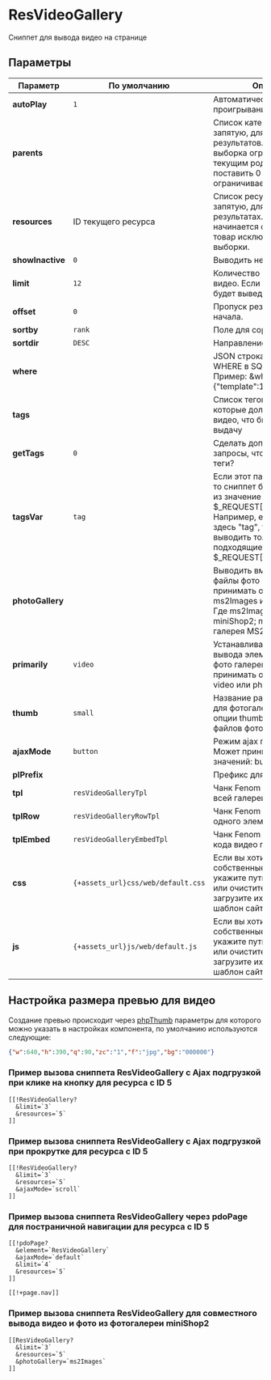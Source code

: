# ResVideoGallery

Сниппет для вывода видео на странице

## Параметры

| Параметр         | По умолчанию                       | Описание                                                                                                                                                                                                             |
| ---------------- | ---------------------------------- | -------------------------------------------------------------------------------------------------------------------------------------------------------------------------------------------------------------------- |
| **autoPlay**     | `1`                                | Автоматически запускать проигрывание видео                                                                                                                                                                           |
| **parents**      |                                    | Список категорий, через запятую, для поиска результатов. По умолчанию выборка ограничена текущим родителем. Если поставить 0 - выборка не ограничивается.                                                            |
| **resources**    | ID текущего ресурса                | Список ресурсов, через запятую, для вывода в результатах. Если id товара начинается с минуса, этот товар исключается из выборки.                                                                                     |
| **showInactive** | `0`                                | Выводить  неактивное видео.                                                                                                                                                                                          |
| **limit**        | `12`                               | Количество выводимого видео. Если указать 0 то будет выведено все видео                                                                                                                                              |
| **offset**       | `0`                                | Пропуск результатов от начала.                                                                                                                                                                                       |
| **sortby**       | `rank`                             | Поле для сортировки                                                                                                                                                                                                  |
| **sortdir**      | `DESC`                             | Направление сортировки                                                                                                                                                                                               |
| **where**        |                                    | JSON строка для условия WHERE в SQL запросе. Пример: &where={"template":15} (без TV)                                                                                                                                 |
| **tags**         |                                    | Список тегов, через запятую, которые должны быть в видео, что бы оно попало в выдачу                                                                                                                                 |
| **getTags**      | `0`                                | Сделать дополнительные запросы, чтобы получить теги?                                                                                                                                                                 |
| **tagsVar**      | `tag`                              | Если этот параметр не пуст, то сниппет будет принимать из значение "tags" в $_REQUEST["указанноеимя"]. Например, если вы укажите здесь "tag", то сниппет будет выводить только файлы, подходящие в $_REQUEST["tag"]. |
| **photoGallery** |                                    | Выводить вместе с видео файлы фото галереи. Может принимать одно из значений: ms2Images или ms2Gallery.   Где ms2Images - галерея miniShop2; ms2Gallery  галерея MS2Gallery                                          |
| **primarily**    | `video`                            | Устанавливает приоритет вывода элементов видео и фото галереи. Может принимать одно из значений: video или photo.                                                                                                    |
| **thumb**        | `small`                            | Название размера превью для фотогалереи. Берется из опции thumbnails источника файлов фотогалереи.                                                                                                                   |
| **ajaxMode**     | `button`                           | Режим ajax пагинации. Может принимать одно из значений: button или scroll.                                                                                                                                           |
| **plPrefix**     |                                    | Префикс для плейсхолдеров.                                                                                                                                                                                           |
| **tpl**          | `resVideoGalleryTpl`               | Чанк Fenom для оформления всей галереи.                                                                                                                                                                              |
| **tplRow**       | `resVideoGalleryRowTpl`            | Чанк Fenom оформления одного элемента галереи.                                                                                                                                                                       |
| **tplEmbed**     | `resVideoGalleryEmbedTpl`          | Чанк Fenom оформления кода видео плеера                                                                                                                                                                              |
| **css**          | `{+assets_url}css/web/default.css` | Если вы хотите использовать собственные стили - укажите путь к ним здесь, или очистите параметр и загрузите их вручную через шаблон сайта.                                                                           |
| **js**           | `{+assets_url}js/web/default.js`   | Если вы хотите использовать собственные скрипты - укажите путь к ним здесь, или очистите параметр и загрузите их вручную через шаблон сайта.                                                                         |

## Настройка  размера превью  для видео

Создание превью происходит через [phpThumb][1] параметры для которого можно указать в настройках компонента, по умолчанию используются следующие:

```json
{"w":640,"h":390,"q":90,"zc":"1","f":"jpg","bg":"000000"}
```

### Пример вызова сниппета ResVideoGallery с Ajax подгрузкой при клике на кнопку для ресурса с ID 5

```modx
[[!ResVideoGallery?
  &limit=`3`
  &resources=`5`
]]
```

### Пример вызова сниппета ResVideoGallery с Ajax подгрузкой  при прокрутке для ресурса с ID 5

```modx
[[!ResVideoGallery?
  &limit=`3`
  &resources=`5`
  &ajaxMode=`scroll`
]]
```

### Пример вызова сниппета ResVideoGallery через pdoPage для постраничной навигации для ресурса с ID 5

```modx
[[!pdoPage?
  &element=`ResVideoGallery`
  &ajaxMode=`default`
  &limit=`4`
  &resources=`5`
]]

[[!+page.nav]]
```

### Пример вызова сниппета ResVideoGallery для совместного вывода видео и фото из фотогалереи miniShop2

```modx
[[ResVideoGallery?
  &limit=`3`
  &resources=`5`
  &photoGallery=`ms2Images`
]]
```

[1]: http://phpthumb.sourceforge.net/demo/demo/phpThumb.demo.demo.php
